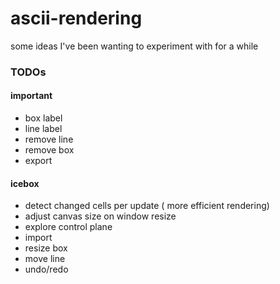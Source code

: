 # ascii-rendering

some ideas I've been wanting to experiment with for a while


### TODOs

#### important
* box label
* line label
* remove line
* remove box
* export


#### icebox
* detect changed cells per update ( more efficient rendering)
* adjust canvas size on window resize
* explore control plane
* import
* resize box
* move line
* undo/redo
